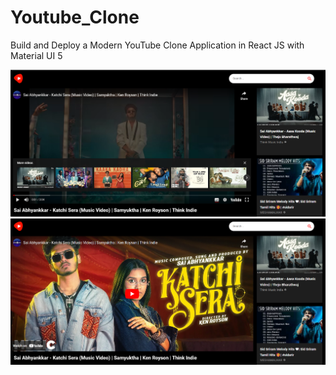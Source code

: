 # Youtube_Clone

Build and Deploy a Modern YouTube Clone Application in React JS with Material UI 5

![Screenshot 1](./assets/Screenshot%202024-07-11%20115910.png)
![Screenshot 2](./assets/Screenshot%202024-07-11%20115839.png)






